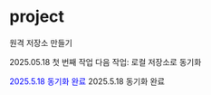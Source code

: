 # project
원격 저장소 만들기

2025.05.18 첫 번째 작업
다음 작업: 로컬 저장소로 동기화

<font color=blue>2025.5.18 동기화 완료 </font>
2025.5.18 동기화 완료 <br>